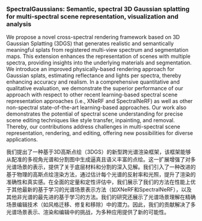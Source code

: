 ### SpectralGaussians: Semantic, spectral 3D Gaussian splatting for multi-spectral scene representation, visualization and analysis

We propose a novel cross-spectral rendering framework based on 3D Gaussian Splatting (3DGS) that generates realistic and semantically meaningful splats from registered multi-view spectrum and segmentation maps. This extension enhances the representation of scenes with multiple spectra, providing insights into the underlying materials and segmentation. We introduce an improved physically-based rendering approach for Gaussian splats, estimating reflectance and lights per spectra, thereby enhancing accuracy and realism. In a comprehensive quantitative and qualitative evaluation, we demonstrate the superior performance of our approach with respect to other recent learning-based spectral scene representation approaches (i.e., XNeRF and SpectralNeRF) as well as other non-spectral state-of-the-art learning-based approaches. Our work also demonstrates the potential of spectral scene understanding for precise scene editing techniques like style transfer, inpainting, and removal. Thereby, our contributions address challenges in multi-spectral scene representation, rendering, and editing, offering new possibilities for diverse applications.

我们提出了一种基于3D高斯点绘（3DGS）的新型跨光谱渲染框架，该框架能够从配准的多视角光谱和分割图中生成逼真且语义丰富的点绘。这一扩展增强了对多光谱场景的表示，提供了关于底层材料和分割的深入见解。我们引入了一种改进的基于物理的高斯点绘渲染方法，通过估计每个光谱的反射率和光照，提升了渲染的准确性和真实感。在全面的定量和定性评估中，我们展示了我们的方法在性能上优于其他最新的基于学习的光谱场景表示方法（如XNeRF和SpectralNeRF），以及其他非光谱的最先进的基于学习的方法。我们的研究还展示了光谱场景理解在精确场景编辑技术（如风格迁移、修复和移除）中的潜力。因此，我们的贡献解决了多光谱场景表示、渲染和编辑中的挑战，为多种应用提供了新的可能性。
